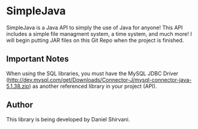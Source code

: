 # SimpleJava
SimpleJava is a Java API to simply the use of Java for anyone! This API includes a simple file managment system, a time system, and much more! I will begin putting JAR files on this Git Repo when the project is finished.

## Important Notes
When using the SQL libraries, you must have the MySQL JDBC Driver (http://dev.mysql.com/get/Downloads/Connector-J/mysql-connector-java-5.1.38.zip) as another referenced library in your project (API).

## Author
This library is being developed by Daniel Shirvani.
